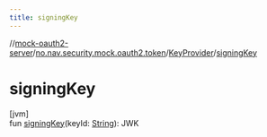 ```yaml
---
title: signingKey
---
```

//[mock-oauth2-server](../../../index.html)/[no.nav.security.mock.oauth2.token](../index.html)/[KeyProvider](index.html)/[signingKey](signing-key.html)



# signingKey



[jvm]\
fun [signingKey](signing-key.html)(keyId: [String](https://kotlinlang.org/api/latest/jvm/stdlib/kotlin/-string/index.html)): JWK




